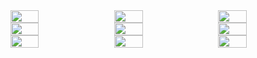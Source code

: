 <div  style="display:flex">
<img style="margin-right:15px" src="https://velog.velcdn.com/images/yoonezi/post/f1396259-4b45-4c26-838f-1721666e8d18/image.png" width="30%" height="90%">

<img style="margin-right:15px" src="https://velog.velcdn.com/images/yoonezi/post/f6f33b9c-0a8a-4aea-afb4-ceb013380456/image.png" width="30%" height="90%">

<img style="margin-right:15px" src="https://velog.velcdn.com/images/yoonezi/post/a41bc7fe-cca2-4593-b473-f22c35d21124/image.png" width="30%" height="90%">
</div>
<div  style="display:flex">
<img style="margin-right:15px" src="https://velog.velcdn.com/images/yoonezi/post/85bef153-2a01-4e18-a964-574abfae4a7c/image.png" width="30%" height="90%">



<img style="margin-right:15px" src="blob:https://velog.io/c3db9da0-79c3-4934-a9a6-d83e2162270d" width="30%" height="90%">

<img style="margin-right:15px" src="blob:https://velog.io/c2a392eb-de45-4a04-abdd-aa844212d235" width="30%" height="90%">

</div>
<div  style="display:flex">
<img style="margin-right:15px" src="https://velog.velcdn.com/images/yoonezi/post/99989081-9f17-42bf-af5d-d508ab6b4fad/image.png" width="30%" height="90%">

<img style="margin-right:15px" src="https://velog.velcdn.com/images/yoonezi/post/e4b0e46c-a3b3-4f39-b4c6-5aa8642d3010/image.png" width="30%" height="90%">

<img style="margin-right:15px" src="https://velog.velcdn.com/images/yoonezi/post/acac12ff-58b3-4f75-a215-d58584ea4ab6/image.png" width="30%" height="90%">
</div>


